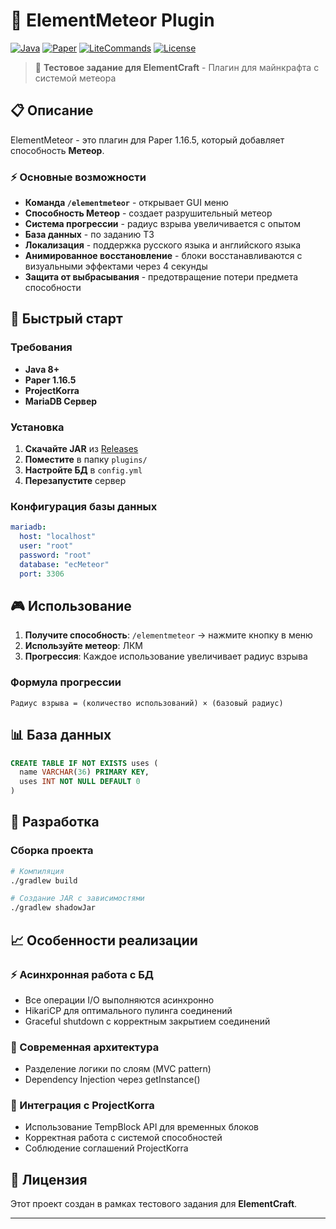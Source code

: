 # 🌟 ElementMeteor Plugin

[![Java](https://img.shields.io/badge/Java-8+-orange.svg)](https://java.com)
[![Paper](https://img.shields.io/badge/Paper-1.16.5-blue.svg)](https://papermc.io)
[![LiteCommands](https://img.shields.io/badge/LiteCommands-3.9.7-green.svg)](https://github.com/Rollczi/LiteCommands)
[![License](https://img.shields.io/badge/License-MIT-yellow.svg)](LICENSE)

> 🎯 **Тестовое задание для ElementCraft** - Плагин для майнкрафта с системой метеора

## 📋 Описание

ElementMeteor - это плагин для Paper 1.16.5, который добавляет способность **Метеор**.

### ⚡ Основные возможности

- **Команда `/elementmeteor`** - открывает GUI меню
- **Способность Метеор** - создает разрушительный метеор
- **Система прогрессии** - радиус взрыва увеличивается с опытом
- **База данных** - по заданию ТЗ
- **Локализация** - поддержка русского языка и английского языка
- **Анимированное восстановление** - блоки восстанавливаются с визуальными эффектами через 4 секунды
- **Защита от выбрасывания** - предотвращение потери предмета способности


## 🚀 Быстрый старт

### Требования
- **Java 8+**
- **Paper 1.16.5**
- **ProjectKorra** 
- **MariaDB Сервер**

### Установка

1. **Скачайте JAR** из [Releases](../../releases)
2. **Поместите** в папку `plugins/`
3. **Настройте БД** в `config.yml`
4. **Перезапустите** сервер

### Конфигурация базы данных

```yaml
mariadb:
  host: "localhost"
  user: "root"
  password: "root"
  database: "ecMeteor"
  port: 3306
```

## 🎮 Использование

1. **Получите способность**: `/elementmeteor` → нажмите кнопку в меню
2. **Используйте метеор**: ЛКМ 
3. **Прогрессия**: Каждое использование увеличивает радиус взрыва

### Формула прогрессии
```
Радиус взрыва = (количество использований) × (базовый радиус)
```

## 📊 База данных

```sql
CREATE TABLE IF NOT EXISTS uses (
  name VARCHAR(36) PRIMARY KEY,
  uses INT NOT NULL DEFAULT 0
)
```

## 🔧 Разработка

### Сборка проекта

```bash
# Компиляция
./gradlew build

# Создание JAR с зависимостями
./gradlew shadowJar
```


## 📈 Особенности реализации

### ⚡ Асинхронная работа с БД
- Все операции I/O выполняются асинхронно
- HikariCP для оптимального пулинга соединений
- Graceful shutdown с корректным закрытием соединений

### 🎨 Современная архитектура
- Разделение логики по слоям (MVC pattern)
- Dependency Injection через getInstance()

### 🔄 Интеграция с ProjectKorra
- Использование TempBlock API для временных блоков
- Корректная работа с системой способностей
- Соблюдение соглашений ProjectKorra

## 📝 Лицензия

Этот проект создан в рамках тестового задания для **ElementCraft**.

---



